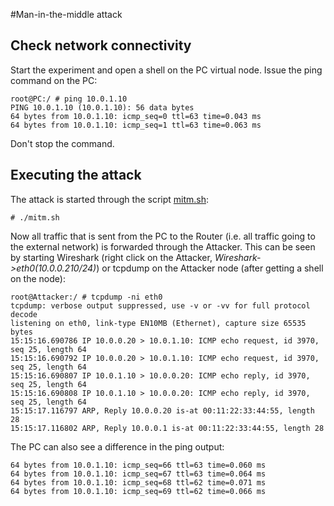 #Man-in-the-middle attack
## Check network connectivity
Start the experiment and open a shell on the PC virtual node.
Issue the ping command on the PC:
```console
root@PC:/ # ping 10.0.1.10
PING 10.0.1.10 (10.0.1.10): 56 data bytes
64 bytes from 10.0.1.10: icmp_seq=0 ttl=63 time=0.043 ms
64 bytes from 10.0.1.10: icmp_seq=1 ttl=63 time=0.063 ms
```
Don't stop the command.

## Executing the attack
The attack is started through the script [mitm.sh](mitm.sh):
```console
# ./mitm.sh
```
Now all traffic that is sent from the PC to the Router (i.e. all traffic going to the external network) is forwarded through the Attacker.
This can be seen by starting Wireshark (right click on the Attacker, *Wireshark->eth0(10.0.0.210/24)*) or tcpdump on the Attacker node (after getting a shell on the node):
```console
root@Attacker:/ # tcpdump -ni eth0
tcpdump: verbose output suppressed, use -v or -vv for full protocol decode
listening on eth0, link-type EN10MB (Ethernet), capture size 65535 bytes
15:15:16.690786 IP 10.0.0.20 > 10.0.1.10: ICMP echo request, id 3970, seq 25, length 64
15:15:16.690792 IP 10.0.0.20 > 10.0.1.10: ICMP echo request, id 3970, seq 25, length 64
15:15:16.690807 IP 10.0.1.10 > 10.0.0.20: ICMP echo reply, id 3970, seq 25, length 64
15:15:16.690808 IP 10.0.1.10 > 10.0.0.20: ICMP echo reply, id 3970, seq 25, length 64
15:15:17.116797 ARP, Reply 10.0.0.20 is-at 00:11:22:33:44:55, length 28
15:15:17.116802 ARP, Reply 10.0.0.1 is-at 00:11:22:33:44:55, length 28
```

The PC can also see a difference in the ping output:
```console
64 bytes from 10.0.1.10: icmp_seq=66 ttl=63 time=0.060 ms
64 bytes from 10.0.1.10: icmp_seq=67 ttl=63 time=0.064 ms
64 bytes from 10.0.1.10: icmp_seq=68 ttl=62 time=0.071 ms
64 bytes from 10.0.1.10: icmp_seq=69 ttl=62 time=0.066 ms
```
